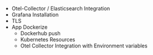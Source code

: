 
* Otel-Collector / Elasticsearch Integration
* Grafana Installation
* TLS
* App Dockerize 
  * Dockerhub push
  * Kubernetes Resources
  * Otel Collector Integration with Environment variables
